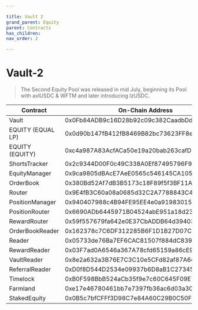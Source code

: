 ```yaml
---

title: Vault 2
grand_parent: Equity
parent: Contracts
has_children:
nav_order: 2

---
```


# Vault-2
> The Second Equity Pool was released in mid July, beginning its Pool with axlUSDC & WFTM and later introducing lzUSDC.

Contract | On-Chain Address
---- | ----
Vault | 0x0Fb84ADB9c16D28b92c09c382CaadbDdD8e354c4
EQUITY (EQUAL LP) | 0x0d90b147fB412fB8469B82bc73623FF8e19FCCf0
EQUITY (EQUITY) | 0xc4a987A83AcfACa50e19a20bab263cafD5e7506c
ShortsTracker | 0x2c9344D00F0c49C338A0Ef87495796F9Bd484FCE
EquityManager | 0x9ca9805dBAcE7AeE0565c546145CA105B202a979
OrderBook | 0x380Bd52Af7dB3B5173c18F89f5f3BF11A8E2c7dC
Router | 0x9E4fB3C60a08a0685d32C2A7788843C440171060
PositionManager | 0x940407988c4B94FE95EE4e0a91983015f765B2B3
PositionRouter | 0x6690ADb6445971B04524abE951a18d230e863ECa
RewardRouter | 0x59f557679fa642e0E37CbADDB64d39403D05dB35
OrderBookReader | 0x162378c7C6DF312285B6F1D1B27D07CBa30C9113
Reader | 0x05733de76Ba7EF6CAC81507f884dC839fB905aC9
RewardReader | 0x03F7ad0A6546a367A78cfd65159a86cE9E029EC5
VaultReader | 0x8e2a632a3B76E7C3C10e5CFd82af87A6e6Dfd06f
ReferralReader | 0xD0f8D544D2534e09937b6D8aB1C2734530a1ED8B
Timelock | 0xB0F598BbB524aCb35f9e7c60C645F09E78Eb079F
Farmland | 0xe17e46780461bb7e7397fb36ac6d03a307055c4e
StakedEquity | 0x0B5c7bfCFFf3D98C7e84A60C29B0C50F47de8516

